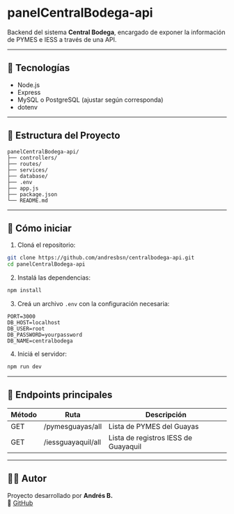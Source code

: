 # panelCentralBodega-api

Backend del sistema **Central Bodega**, encargado de exponer la información de PYMES e IESS a través de una API.

---

## 🔧 Tecnologías

- Node.js
- Express
- MySQL o PostgreSQL (ajustar según corresponda)
- dotenv

---

## 📁 Estructura del Proyecto

```
panelCentralBodega-api/
├── controllers/
├── routes/
├── services/
├── database/
├── .env
├── app.js
├── package.json
└── README.md
```

---

## 🚀 Cómo iniciar

1. Cloná el repositorio:

```bash
git clone https://github.com/andresbsn/centralbodega-api.git
cd panelCentralBodega-api
```

2. Instalá las dependencias:

```bash
npm install
```

3. Creá un archivo `.env` con la configuración necesaria:

```env
PORT=3000
DB_HOST=localhost
DB_USER=root
DB_PASSWORD=yourpassword
DB_NAME=centralbodega
```

4. Iniciá el servidor:

```bash
npm run dev
```

---

## 📡 Endpoints principales

| Método | Ruta                | Descripción                          |
|--------|---------------------|--------------------------------------|
| GET    | /pymesguayas/all    | Lista de PYMES del Guayas            |
| GET    | /iessguayaquil/all  | Lista de registros IESS de Guayaquil |

---

## 🧑‍💻 Autor

Proyecto desarrollado por **Andrés B.**  
📂 [GitHub](https://github.com/andresbsn)
